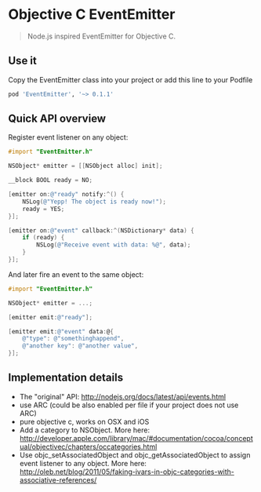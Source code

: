 # Objective C EventEmitter

> Node.js inspired EventEmitter for Objective C.

## Use it

Copy the EventEmitter class into your project or add this line to your Podfile

```ruby
pod 'EventEmitter', '~> 0.1.1'
```

## Quick API overview

Register event listener on any object:

```objectivec
#import "EventEmitter.h"

NSObject* emitter = [[NSObject alloc] init];

__block BOOL ready = NO;

[emitter on:@"ready" notify:^() {
	NSLog(@"Yepp! The object is ready now!");
	ready = YES;
}];

[emitter on:@"event" callback:^(NSDictionary* data) {
	if (ready) {
		NSLog(@"Receive event with data: %@", data);
	}
}];
```

And later fire an event to the same object:

```objectivec
#import "EventEmitter.h"

NSObject* emitter = ...;

[emitter emit:@"ready"];

[emitter emit:@"event" data:@{
	@"type": @"somethinghappend",
	@"another key": @"another value",
}];
```

## Implementation details

* The "original" API: http://nodejs.org/docs/latest/api/events.html
* use ARC (could be also enabled per file if your project does not use ARC)
* pure objective c, works on OSX and iOS
* Add a category to NSObject. More here: http://developer.apple.com/library/mac/#documentation/cocoa/conceptual/objectivec/chapters/occategories.html
* Use objc_setAssociatedObject and objc_getAssociatedObject to assign event listener to any object. More here: http://oleb.net/blog/2011/05/faking-ivars-in-objc-categories-with-associative-references/
